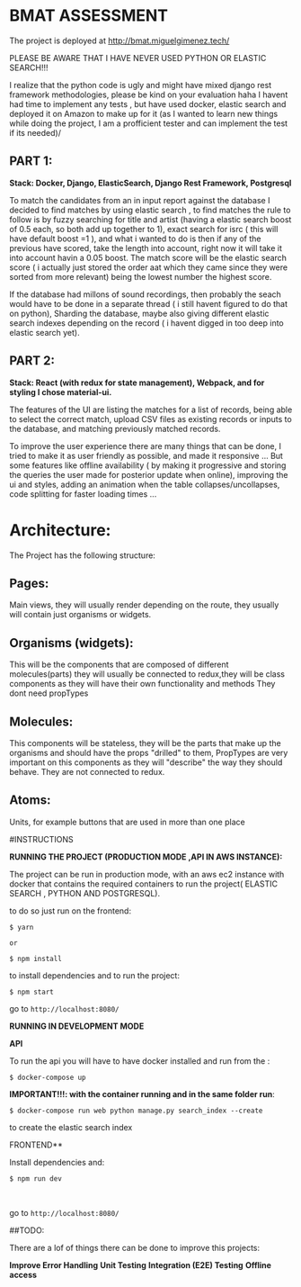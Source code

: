 # BMAT ASSESSMENT

The project is deployed at http://bmat.miguelgimenez.tech/


PLEASE BE AWARE THAT I HAVE NEVER USED PYTHON OR ELASTIC SEARCH!!! 

I realize that the python code is ugly and might have mixed django rest framework methodologies, please be kind on your evaluation haha 
I havent had time to implement any tests , but have used docker, elastic search and deployed it on Amazon to make up for it (as I wanted to  learn new things while doing the project, I am a profficient tester and can implement the test if its needed)/

## PART 1:

**Stack: Docker, Django, ElasticSearch, Django Rest Framework, Postgresql**

To match the candidates from an in input report against the database I decided to find matches by using elastic search , to find matches the rule to follow is 
by fuzzy searching for title and artist (having a elastic search boost of 0.5 each, so both add up together to 1), exact search for isrc ( this will have default boost =1 ), and what i wanted to do is then if any of the previous have scored, take the length into account, right now it will take it into account havin a 0.05 boost. The match score will be the elastic search score ( i actually just stored the order aat which they came since they were sorted from more relevant) being the lowest number the highest score.

If the database had millons of sound recordings, then probably the seach would have to be done in a separate thread ( i still havent figured to do that on python), 
Sharding the database, maybe also giving different elastic search indexes depending on the record ( i havent digged in too deep into elastic search yet). 


## PART 2: 

**Stack: React (with redux for state management), Webpack, and for styling I chose material-ui.**

The features of the UI  are listing the matches for a list of records, being able to select the correct match, upload CSV files as existing records or inputs to the database, and matching previously matched records.

To improve the user experience there are many things that can be done, I tried to make it as user friendly as possible, and made it responsive ... But some features like offline availability ( by making it progressive and storing the queries the user made for posterior update when online), improving the ui and styles, adding an animation when the table collapses/uncollapses, code splitting for faster loading times ...




# Architecture:

The Project has the following structure:

## Pages:

Main views, they will usually render depending on the route, they usually will contain just organisms or widgets.


## Organisms (widgets):

This will be the components that are composed of different molecules(parts) they will usually be connected to redux,they will be class components as they will have their own functionality and methods
They dont need propTypes

## Molecules:

This components will be stateless, they will be the parts that make up the organisms and should have the props "drilled" to them,  PropTypes are very important on this components as they will "describe" the
way they should behave. They are not connected to redux.

## Atoms:

Units, for example buttons that are used in more than one place


#INSTRUCTIONS


**RUNNING THE PROJECT (PRODUCTION MODE ,API IN AWS INSTANCE):**

The project can be run in production mode, with an aws ec2 instance with docker that contains the required containers to run the project( ELASTIC SEARCH , PYTHON AND POSTGRESQL).

to do so just run on the frontend:

    $ yarn 
    
    or
    
    $ npm install

to install dependencies and to run the project:

    $ npm start  

go to ``http://localhost:8080/``



**RUNNING IN DEVELOPMENT MODE**

**API**

To run the api you will have to have docker installed and run from the  :

    $ docker-compose up

**IMPORTANT!!!: with the container running and in the same folder run**:


    $ docker-compose run web python manage.py search_index --create

to create the elastic search index

FRONTEND**

 Install dependencies and:  

    $ npm run dev
​    

go to ``http://localhost:8080/``




##TODO:


There are a lof of things there can be done to improve this projects:

**Improve Error Handling**
**Unit Testing**
**Integration (E2E) Testing**
**Offline access**


